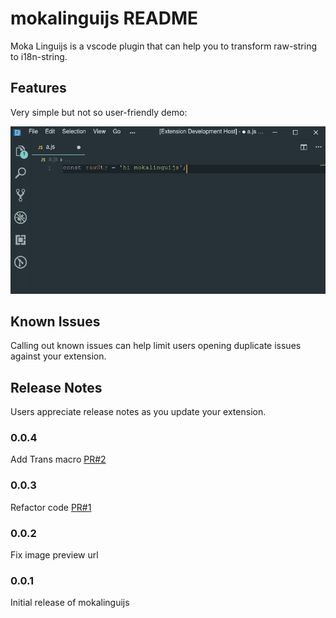 # mokalinguijs README

Moka Linguijs is a vscode plugin that can help you to transform raw-string to i18n-string.

## Features

Very simple but not so user-friendly demo:

![basic usage](https://github.com/southerncross/mokalinguijs/blob/master/images/basic_usage.gif?raw=true)

## Known Issues

Calling out known issues can help limit users opening duplicate issues against your extension.

## Release Notes

Users appreciate release notes as you update your extension.

### 0.0.4

Add Trans macro [PR#2](https://github.com/southerncross/mokalinguijs/pull/2)

### 0.0.3

Refactor code [PR#1](https://github.com/southerncross/mokalinguijs/pull/1)

### 0.0.2

Fix image preview url

### 0.0.1

Initial release of mokalinguijs

